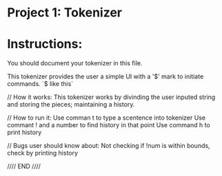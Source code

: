 
Project 1: Tokenizer
====================
# Instructions:

You should document your tokenizer in this file.

This tokenizer provides the user a simple UI with a '$' mark to initiate
commands.
`$ like this`

// How it works:
This tokenizer works by divinding the user inputed string and storing the
pieces; maintaining a history.

// How to run it:
Use comman t to type a scentence into tokenizer
Use commant ! and a number to find history in that point
Use command h to print history

// Bugs user should know about:
Not checking if !num is within bounds, check by printing history

////		END		////

